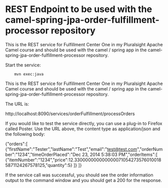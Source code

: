 # REST Endpoint to be used with the camel-spring-jpa-order-fulfillment-processor repository

This is the REST service for Fulfillment Center One in my Pluralsight Apache Camel course and should be used with the camel / spring app in the camel-spring-jpa-order-fulfillment-processor repository.

Start the service:

        mvn exec:java

This is the REST service for Fulfillment Center One in my Pluralsight Apache Camel course and should be used with the camel / spring app in the camel-spring-jpa-order-fulfillment-processor repository.

The URL is: 

http://localhost:8090/services/orderFulfillment/processOrders

If you would like to test the service directly, you can use a plug-in to Firefox called Poster. Use the URL above, the content type as application/json and the following body:

{"orders":[
	{"firstName":"Tester","lastName":"Test","email":"test@test.com","orderNumber":"1234","timeOrderPlaced":"Dec 23, 2014 5:38:03 PM","orderItems":[
		{"itemNumber":"1234","price":12.3300000000000000710542735760100185871124267578125,"quantity":5}
	]}
]}

If the service call was successful, you should see the order information output to the command window and you should get a 200 for the response. 
